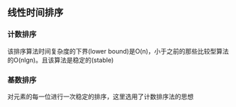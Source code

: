 ## 线性时间排序

### 计数排序
该排序算法时间复杂度的下界(lower bound)是O(n)，小于之前的那些比较型算法的O(nlgn)。且该算法是稳定的(stable)

### 基数排序
对元素的每一位进行一次稳定的排序，这里选用了计数排序法的思想
